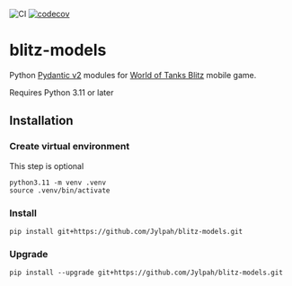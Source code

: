![CI](https://github.com/Jylpah/blitz-models/actions/workflows/python-package.yml/badge.svg)  [![codecov](https://codecov.io/gh/Jylpah/blitz-models/graph/badge.svg?token=E2G7U6KPKL)](https://codecov.io/gh/Jylpah/blitz-models)

# blitz-models

Python [Pydantic v2](https://pydantic.dev) modules for [World of Tanks Blitz](https://wotblitz.com) mobile game.

Requires Python 3.11 or later

## Installation

### Create virtual environment

This step is optional
```
python3.11 -m venv .venv
source .venv/bin/activate
```

### Install
```
pip install git+https://github.com/Jylpah/blitz-models.git
```

### Upgrade
```
pip install --upgrade git+https://github.com/Jylpah/blitz-models.git
```
